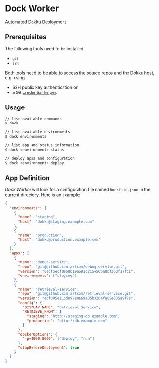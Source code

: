 # Dock Worker

Automated Dokku Deployment

## Prerequisites

The following tools need to be installed:

* `git`
* `ssh`

Both tools need to be able to access the source repos and the Dokku host, e.g. using

* SSH public key authentication or
* a Git [credential helper](https://git-scm.com/book/en/v2/Git-Tools-Credential-Storage).

## Usage

```bash
// list available commands
$ dock

// list available environments
$ dock environments

// list app and status information
$ dock <environment> status

// deploy apps and configuration
$ dock <environment> deploy
```

## App Definition

_Dock Worker_ will look for a configuration file named `Dockfile.json` in the current directory. Here is an example:

```json
{
  "environments": [
    {
      "name": "staging",
      "host": "dokku@staging.example.com"
    },
    {
      "name": "production",
      "host": "dokku@production.example.com"
    }
  ],
  "apps": [
    {
      "name": "debug-service",
      "repo": "git@github.com:artcom/debug-service.git",
      "version": "01cf5ecf0e68b19a691c215e56ba0bf363f17fc1",
      "environments": ["staging"]
    },
    {
      "name": "retrieval-service",
      "repo": "git@github.com:artcom/retrieval-service.git",
      "version": "ebf005e11bd097e0e69a05b320afa89e835a9f2e",
      "config": {
        "DISPLAY_NAME": "Retrieval Service",
        "RETRIEVE_FROM": {
          "staging": "http://staging-db.example.com",
          "production": "http://db.example.com"
        }
      },
      "dockerOptions": {
        "-p=8000:8000": ["deploy", "run"]
      },
      "stopBeforeDeployment": true
    }
  ]
}
```
